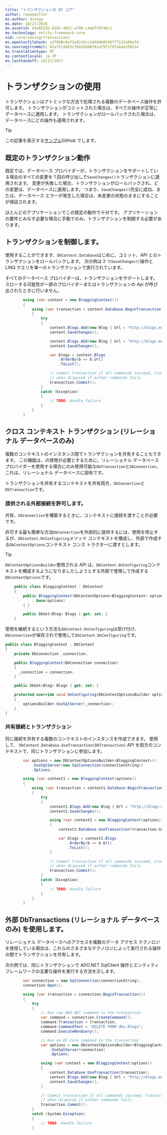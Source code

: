 ```yaml
---
title: "トランザクションの EF コア"
author: rowanmiller
ms.author: divega
ms.date: 10/27/2016
ms.assetid: d3e6515b-8181-482c-a790-c4a6778748c1
ms.technology: entity-framework-core
uid: core/saving/transactions
ms.openlocfilehash: a2f890c0af1e83cbcc1d40d68540ff7132a9bafd
ms.sourcegitcommit: 01a75cd483c1943ddd6f82af971f07abde20912e
ms.translationtype: MT
ms.contentlocale: ja-JP
ms.lasthandoff: 10/27/2017
---
```

# <a name="using-transactions"></a>トランザクションの使用

トランザクションはアトミックな方法で処理される複数のデータベース操作を許可します。 トランザクションがコミットされた場合は、すべての操作が正常にデータベースに適用します。 トランザクションがロールバックされた場合は、データベースにどの操作も適用されます。

> [!TIP]  
> この記事を表示する[サンプル](https://github.com/aspnet/EntityFramework.Docs/tree/master/samples/core/Saving/Saving/Transactions/)GitHub でします。

## <a name="default-transaction-behavior"></a>既定のトランザクション動作

既定では、データベース プロバイダーが、トランザクションをサポートしている場合のすべての変更を 1 回の呼び出しで`SaveChanges()`トランザクションに適用されます。 変更が失敗した場合、トランザクションがロールバックされ、どの変更は、データベースに適用します。 つまり、`SaveChanges()`完全に成功、または、データベース エラーが発生した場合は、未変更の状態のままにすることが保証されます。

ほとんどのアプリケーションでこの既定の動作で十分です。 アプリケーションの要件とみなす必要な場合に手動でのみ、トランザクションを制御する必要があります。

## <a name="controlling-transactions"></a>トランザクションを制御します。

使用することができます、`DbContext.Database`はじめに、コミット、API とのトランザクションをロールバックします。 次の例は 2 つ`SaveChanges()`操作と LINQ クエリを単一のトランザクションで実行されています。

すべてのデータベース プロバイダーは、トランザクションをサポートします。 スローする可能性が一部のプロバイダーまたはトランザクションの Api が呼び出されたときに行いません。

<!-- [!code-csharp[Main](samples/core/Saving/Saving/Transactions/ControllingTransaction/Sample.cs?highlight=3,17,18,19)] -->
``` csharp
        using (var context = new BloggingContext())
        {
            using (var transaction = context.Database.BeginTransaction())
            {
                try
                {
                    context.Blogs.Add(new Blog { Url = "http://blogs.msdn.com/dotnet" });
                    context.SaveChanges();

                    context.Blogs.Add(new Blog { Url = "http://blogs.msdn.com/visualstudio" });
                    context.SaveChanges();

                    var blogs = context.Blogs
                        .OrderBy(b => b.Url)
                        .ToList();

                    // Commit transaction if all commands succeed, transaction will auto-rollback
                    // when disposed if either commands fails
                    transaction.Commit();
                }
                catch (Exception)
                {
                    // TODO: Handle failure
                }
            }
        }
```

## <a name="cross-context-transaction-relational-databases-only"></a>クロス コンテキスト トランザクション (リレーショナル データベースのみ)

複数のコンテキストのインスタンス間でトランザクションを共有することもできます。 この機能は、の使用が必要とするために、リレーショナル データベース プロバイダーを使用する場合にのみ使用可能な`DbTransaction`と`DbConnection`、これは、リレーショナル データベースに固有です。

トランザクションを共有するコンテキストを共有両方、`DbConnection`と`DbTransaction`です。

### <a name="allow-connection-to-be-externally-provided"></a>提供される外部接続を許可します。

共有、`DbConnection`を構築するときに、コンテキストに接続を渡すことが必要です。

許可する最も簡単な方法`DbConnection`を外部的に提供するには、使用を停止するが、`DbContext.OnConfiguring`メソッド コンテキストを構成し、外部で作成する`DbContextOptions`コンテキスト コンス トラクターに渡すとします。

> [!TIP]  
> `DbContextOptionsBuilder`使用される API は、`DbContext.OnConfiguring`コンテキストを構成するようになりましたしようとする外部で使用して作成する`DbContextOptions`です。

<!-- [!code-csharp[Main](samples/core/Saving/Saving/Transactions/SharingTransaction/Sample.cs?highlight=3,4,5)] -->
``` csharp
    public class BloggingContext : DbContext
    {
        public BloggingContext(DbContextOptions<BloggingContext> options)
            : base(options)
        { }

        public DbSet<Blog> Blogs { get; set; }
    }
```

使用を継続するという方法も`DbContext.OnConfiguring`は受け付け、`DbConnection`が保存されで使用して`DbContext.OnConfiguring`です。

``` csharp
public class BloggingContext : DbContext
{
    private DbConnection _connection;

    public BloggingContext(DbConnection connection)
    {
      _connection = connection;
    }

    public DbSet<Blog> Blogs { get; set; }

    protected override void OnConfiguring(DbContextOptionsBuilder optionsBuilder)
    {
        optionsBuilder.UseSqlServer(_connection);
    }
}
```

### <a name="share-connection-and-transaction"></a>共有接続とトランザクション

同じ接続を共有する複数のコンテキストのインスタンスを作成できます。 使用して、 `DbContext.Database.UseTransaction(DbTransaction)` API を両方のコンテキストで、同じトランザクションに参加します。

<!-- [!code-csharp[Main](samples/core/Saving/Saving/Transactions/SharingTransaction/Sample.cs?highlight=1,2,3,7,16,23,24,25)] -->
``` csharp
        var options = new DbContextOptionsBuilder<BloggingContext>()
            .UseSqlServer(new SqlConnection(connectionString))
            .Options;

        using (var context1 = new BloggingContext(options))
        {
            using (var transaction = context1.Database.BeginTransaction())
            {
                try
                {
                    context1.Blogs.Add(new Blog { Url = "http://blogs.msdn.com/dotnet" });
                    context1.SaveChanges();

                    using (var context2 = new BloggingContext(options))
                    {
                        context2.Database.UseTransaction(transaction.GetDbTransaction());

                        var blogs = context2.Blogs
                            .OrderBy(b => b.Url)
                            .ToList();
                    }

                    // Commit transaction if all commands succeed, transaction will auto-rollback
                    // when disposed if either commands fails
                    transaction.Commit();
                }
                catch (Exception)
                {
                    // TODO: Handle failure
                }
            }
        }
```

## <a name="using-external-dbtransactions-relational-databases-only"></a>外部 DbTransactions (リレーショナル データベースのみ) を使用します。

リレーショナル データベースへのアクセスを複数のデータ アクセス テクノロジを使用している場合は、これらのさまざまなテクノロジによって実行される操作の間でトランザクションを共有します。

次の例では、同じトランザクションで ADO.NET SqlClient 操作とエンティティ フレームワークの主要な操作を実行する方法を示します。

<!-- [!code-csharp[Main](samples/core/Saving/Saving/Transactions/ExternalDbTransaction/Sample.cs?highlight=4,10,21,26,27,28)] -->
``` csharp
        var connection = new SqlConnection(connectionString);
        connection.Open();

        using (var transaction = connection.BeginTransaction())
        {
            try
            {
                // Run raw ADO.NET command in the transaction
                var command = connection.CreateCommand();
                command.Transaction = transaction;
                command.CommandText = "DELETE FROM dbo.Blogs";
                command.ExecuteNonQuery();

                // Run an EF Core command in the transaction
                var options = new DbContextOptionsBuilder<BloggingContext>()
                    .UseSqlServer(connection)
                    .Options;

                using (var context = new BloggingContext(options))
                {
                    context.Database.UseTransaction(transaction);
                    context.Blogs.Add(new Blog { Url = "http://blogs.msdn.com/dotnet" });
                    context.SaveChanges();
                }

                // Commit transaction if all commands succeed, transaction will auto-rollback
                // when disposed if either commands fails
                transaction.Commit();
            }
            catch (System.Exception)
            {
                // TODO: Handle failure
            }
```
